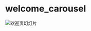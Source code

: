 # welcome_carousel


![欢迎页幻灯片](https://github.com/flutter-cn/flutter_cookbook/blob/master/examples/welcome_carousel/img/welcome_slider.gif)
